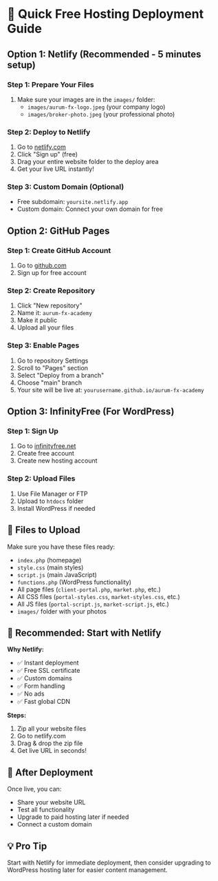 # 🚀 Quick Free Hosting Deployment Guide

## Option 1: Netlify (Recommended - 5 minutes setup)

### Step 1: Prepare Your Files
1. Make sure your images are in the `images/` folder:
   - `images/aurum-fx-logo.jpeg` (your company logo)
   - `images/broker-photo.jpeg` (your professional photo)

### Step 2: Deploy to Netlify
1. Go to [netlify.com](https://netlify.com)
2. Click "Sign up" (free)
3. Drag your entire website folder to the deploy area
4. Get your live URL instantly!

### Step 3: Custom Domain (Optional)
- Free subdomain: `yoursite.netlify.app`
- Custom domain: Connect your own domain for free

## Option 2: GitHub Pages

### Step 1: Create GitHub Account
1. Go to [github.com](https://github.com)
2. Sign up for free account

### Step 2: Create Repository
1. Click "New repository"
2. Name it: `aurum-fx-academy`
3. Make it public
4. Upload all your files

### Step 3: Enable Pages
1. Go to repository Settings
2. Scroll to "Pages" section
3. Select "Deploy from a branch"
4. Choose "main" branch
5. Your site will be live at: `yourusername.github.io/aurum-fx-academy`

## Option 3: InfinityFree (For WordPress)

### Step 1: Sign Up
1. Go to [infinityfree.net](https://infinityfree.net)
2. Create free account
3. Create new hosting account

### Step 2: Upload Files
1. Use File Manager or FTP
2. Upload to `htdocs` folder
3. Install WordPress if needed

## 📁 Files to Upload

Make sure you have these files ready:
- `index.php` (homepage)
- `style.css` (main styles)
- `script.js` (main JavaScript)
- `functions.php` (WordPress functionality)
- All page files (`client-portal.php`, `market.php`, etc.)
- All CSS files (`portal-styles.css`, `market-styles.css`, etc.)
- All JS files (`portal-script.js`, `market-script.js`, etc.)
- `images/` folder with your photos

## 🎯 Recommended: Start with Netlify

**Why Netlify:**
- ✅ Instant deployment
- ✅ Free SSL certificate
- ✅ Custom domains
- ✅ Form handling
- ✅ No ads
- ✅ Fast global CDN

**Steps:**
1. Zip all your website files
2. Go to netlify.com
3. Drag & drop the zip file
4. Get live URL in seconds!

## 🔄 After Deployment

Once live, you can:
- Share your website URL
- Test all functionality
- Upgrade to paid hosting later if needed
- Connect a custom domain

## 💡 Pro Tip

Start with Netlify for immediate deployment, then consider upgrading to WordPress hosting later for easier content management. 